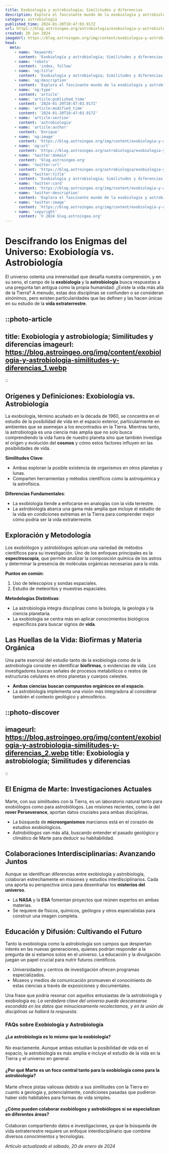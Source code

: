 ```yaml
---
title: Exobiología y astrobiología; Similitudes y diferencias
description: Explora el fascinante mundo de la exobiología y astrobiología. Entiende sus similitudes y diferencias en la búsqueda de vida extraterrestre.
category: astrobiologia
published_time: 2024-01-20T10:47:03.917Z
url: https://blog.astroingeo.org/astrobiologia/exobiologia-y-astrobiologia-similitudes-y-diferencias
created: 20 Jan 2024
imageUrl: https://blog.astroingeo.org/img/content/exobiologia-y-astrobiologia-similitudes-y-diferencias_1.webp
head:
  meta:
    - name: 'keywords'
      content: 'Exobiología y astrobiología; Similitudes y diferencias'
    - name: 'robots'
      content: 'index, follow'
    - name: 'og:title'
      content: 'Exobiología y astrobiología; Similitudes y diferencias'
    - name: 'og:description'
      content: 'Explora el fascinante mundo de la exobiología y astrobiología. Entiende sus similitudes y diferencias en la búsqueda de vida extraterrestre.'
    - name: 'og:type'
      content: 'article'
    - name: 'article:published_time'
      content: '2024-01-20T10:47:03.917Z'
    - name: 'article:modified_time'
      content: '2024-01-20T10:47:03.917Z'
    - name: 'article:section'
      content: 'astrobiologia'
    - name: 'article:author'
      content: 'Enrique'
    - name: 'og:image'
      content: 'https://blog.astroingeo.org/img/content/exobiologia-y-astrobiologia-similitudes-y-diferencias_1.webp'
    - name: 'og:url'
      content: 'https://blog.astroingeo.org/astrobiologia/exobiologia-y-astrobiologia-similitudes-y-diferencias'
    - name: 'twitter:domain'
      content: 'blog.astroingeo.org'
    - name: 'twitter:url'
      content: 'https://blog.astroingeo.org/astrobiologia/exobiologia-y-astrobiologia-similitudes-y-diferencias'
    - name: 'twitter:title'
      content: 'Exobiología y astrobiología; Similitudes y diferencias'
    - name: 'twitter:card'
      content: 'https://blog.astroingeo.org/img/content/exobiologia-y-astrobiologia-similitudes-y-diferencias_1.webp'
    - name: 'twitter:description'
      content: 'Explora el fascinante mundo de la exobiología y astrobiología. Entiende sus similitudes y diferencias en la búsqueda de vida extraterrestre.'
    - name: 'twitter:image'
      content: 'https://blog.astroingeo.org/img/content/exobiologia-y-astrobiologia-similitudes-y-diferencias_1.webp'
    - name: 'copyright'
      content: '© 2024 blog.astroingeo.org'
---
```

# Descifrando los Enigmas del Universo: Exobiología vs. Astrobiología

El universo ostenta una inmensidad que desafía nuestra comprensión, y en su seno, el campo de la **exobiología** y la **astrobiología** busca respuestas a una pregunta tan antigua como la propia humanidad: ¿Existe la vida más allá de la Tierra? A menudo, estas dos disciplinas se confunden o se consideran sinónimos, pero existen particularidades que las definen y las hacen únicas en su estudio de la **vida extraterrestre**.


::photo-article
---
title: Exobiología y astrobiología; Similitudes y diferencias
imageurl: https://blog.astroingeo.org/img/content/exobiologia-y-astrobiologia-similitudes-y-diferencias_1.webp
---
::


## Orígenes y Definiciones: Exobiología vs. Astrobiología

La exobiología, término acuñado en la década de 1960, se concentra en el estudio de la posibilidad de vida en el espacio exterior, particularmente en ambientes que se asemejan a los encontrados en la Tierra. Mientras tanto, la astrobiología es una ciencia más amplia que no solo busca comprendiendo la vida fuera de nuestro planeta sino que también investiga el origen y evolución del **cosmos** y cómo estos factores influyen en las posibilidades de vida.

**Similitudes Clave**:

- Ambas exploran la posible existencia de organismos en otros planetas y lunas.
- Comparten herramientas y métodos científicos como la astroquímica y la astrofísica.

**Diferencias Fundamentales**:

- La exobiología tiende a enfocarse en analogías con la vida terrestre.
- La astrobiología abarca una gama más amplia que incluye el estudio de la vida en condiciones extremas en la Tierra para comprender mejor cómo podría ser la vida extraterrestre.

## Exploración y Metodología

Los exobiólogos y astrobiólogos aplican una variedad de métodos científicos para su investigación. Uno de los enfoques principales es la **espectroscopía**, que permite analizar la composición química de los astros y determinar la presencia de moléculas orgánicas necesarias para la vida.

**Puntos en común**:

1. Uso de telescopios y sondas espaciales.
2. Estudio de meteoritos y muestras espaciales.

**Metodologías Distintivas**:

- La astrobiología integra disciplinas como la biología, la geología y la ciencia planetaria.
- La exobiología se centra más en aplicar conocimientos biológicos específicos para buscar signos de **vida**.

## Las Huellas de la Vida: Biofirmas y Materia Orgánica

Una parte esencial del estudio tanto de la exobiología como de la astrobiología consiste en identificar **biofirmas**, o evidencias de vida. Los investigadores buscan señales de procesos metabólicos o restos de estructuras celulares en otros planetas y cuerpos celestes.

- **Ambas ciencias buscan compuestos orgánicos en el espacio**.
- La astrobiología implementa una visión más integradora al considerar también el contexto geológico y atmosférico.


::photo-discover
---
imageurl: https://blog.astroingeo.org/img/content/exobiologia-y-astrobiologia-similitudes-y-diferencias_2.webp
title: Exobiología y astrobiología; Similitudes y diferencias
---
::


## El Enigma de Marte: Investigaciones Actuales

Marte, con sus similitudes con la Tierra, es un laboratorio natural tanto para exobiólogos como para astrobiólogos. Las misiones recientes, como la del **rover Perseverance**, aportan datos cruciales para ambas disciplinas.

- La búsqueda de **microorganismos** marcianos está en el corazón de estudios exobiológicos.
- Astrobiólogos van más allá, buscando entender el pasado geológico y climático de Marte para deducir su habitabilidad.

## Colaboraciones Interdisciplinarias: Avanzando Juntos

Aunque se identifican diferencias entre exobiología y astrobiología, colaboran estrechamente en misiones y estudios interdisciplinarios. Cada una aporta su perspectiva única para desentrañar los **misterios del universo**.

- La **NASA** y la **ESA** fomentan proyectos que reúnen expertos en ambas materias.
- Se requiere de físicos, químicos, geólogos y otros especialistas para construir una imagen completa.

## Educación y Difusión: Cultivando el Futuro

Tanto la exobiología como la astrobiología son campos que despiertan interés en las nuevas generaciones, quienes podrían responder a la pregunta de si estamos solos en el universo. La educación y la divulgación juegan un papel crucial para nutrir futuros científicos.

- Universidades y centros de investigación ofrecen programas especializados.
- Museos y medios de comunicación promueven el conocimiento de estas ciencias a través de exposiciones y documentales.

Una frase que podría resonar con aquellos entusiastas de la astrobiología y exobiología es: *La verdadera clave del universo puede descansarse escondida en los datos que minuciosamente recolectamos, y en la unión de disciplinas se hallará la respuesta*.

### FAQs sobre Exobiología y Astrobiología

#### ¿La astrobiología es lo mismo que la exobiología?
No exactamente. Aunque ambas estudian la posibilidad de vida en el espacio, la astrobiología es más amplia e incluye el estudio de la vida en la Tierra y el universo en general.

#### ¿Por qué Marte es un foco central tanto para la exobiología como para la astrobiología?
Marte ofrece pistas valiosas debido a sus similitudes con la Tierra en cuanto a geología y, potencialmente, condiciones pasadas que pudieron haber sido habitables para formas de vida simples.

#### ¿Cómo pueden colaborar exobiólogos y astrobiólogos si se especializan en diferentes áreas?
Colaboran compartiendo datos e investigaciones, ya que la búsqueda de vida extraterrestre requiere un enfoque interdisciplinario que combine diversos conocimientos y tecnologías.

_Artículo actualizado el sábado, 20 de enero de 2024_